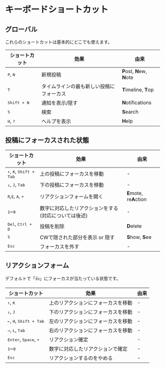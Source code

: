 # キーボードショートカット

## グローバル
これらのショートカットは基本的にどこでも使えます。
<table>
	<thead>
		<tr><th>ショートカット</th><th>効果</th><th>由来</th></tr>
	</thead>
	<tbody>
		<tr><td><kbd class="key">P</kbd>, <kbd class="key">N</kbd></td><td>新規投稿</td><td><b>P</b>ost, <b>N</b>ew, <b>N</b>ote</td></tr>
		<tr><td><kbd class="key">T</kbd></td><td>タイムラインの最も新しい投稿にフォーカス</td><td><b>T</b>imeline, <b>T</b>op</td></tr>
		<tr><td><kbd class="group"><kbd class="key">Shift</kbd> + <kbd class="key">N</kbd></kbd></td><td>通知を表示/隠す</td><td><b>N</b>otifications</td></tr>
		<tr><td><kbd class="key">S</kbd></td><td>検索</td><td><b>S</b>earch</td></tr>
		<tr><td><kbd class="key">H</kbd>, <kbd class="key">?</kbd></td><td>ヘルプを表示</td><td><b>H</b>elp</td></tr>
	</tbody>
</table>

## 投稿にフォーカスされた状態
<table>
	<thead>
		<tr><th>ショートカット</th><th>効果</th><th>由来</th></tr>
	</thead>
	<tbody>
		<tr><td><kbd class="key">↑</kbd>, <kbd class="key">K</kbd>, <kbd class="group"><kbd class="key">Shift</kbd> + <kbd class="key">Tab</kbd></kbd></td><td>上の投稿にフォーカスを移動</td><td>-</td></tr>
		<tr><td><kbd class="key">↓</kbd>, <kbd class="key">J</kbd>, <kbd class="key">Tab</kbd></td><td>下の投稿にフォーカスを移動</td><td>-</td></tr>
		<tr><td><kbd class="key">R</kbd>,<kbd class="key">E</kbd>, <kbd class="key">A</kbd>, <kbd class="key">+</kbd></td><td>リアクションフォームを開く</td><td><b>E</b>mote, re<b>A</b>ction</td></tr>
		<tr><td><kbd class="key">1</kbd>~<kbd class="key">8</kbd></td><td>数字に対応したリアクションをする(対応については後述)</td><td>-</td></tr>
		<tr><td><kbd class="key">Del</kbd>, <kbd class="group"><kbd class="key">Ctrl</kbd> + <kbd class="key">D</kbd></kbd></td><td>投稿を削除</td><td><b>D</b>elete</tr>
		<tr><td><kbd class="key">S</kbd></td><td>CWで隠された部分を表示 or 隠す</td><td><b>S</b>how, <b>S</b>ee</td></tr>
		<tr><td><kbd class="key">Esc</kbd></td><td>フォーカスを外す</td><td>-</td></tr>
	</tbody>
</table>

## リアクションフォーム
デフォルトで「👍」にフォーカスが当たっている状態です。
<table>
	<thead>
		<tr><th>ショートカット</th><th>効果</th><th>由来</th></tr>
	</thead>
	<tbody>
		<tr><td><kbd class="key">↑</kbd>, <kbd class="key">K</kbd></td><td>上のリアクションにフォーカスを移動</td><td>-</td></tr>
		<tr><td><kbd class="key">↓</kbd>, <kbd class="key">J</kbd></td><td>下のリアクションにフォーカスを移動</td><td>-</td></tr>
		<tr><td><kbd class="key">←</kbd>, <kbd class="key">H</kbd>, <kbd class="group"><kbd class="key">Shift</kbd> + <kbd class="key">Tab</kbd></kbd></td><td>左のリアクションにフォーカスを移動</td><td>-</td></tr>
		<tr><td><kbd class="key">→</kbd>, <kbd class="key">L</kbd>, <kbd class="key">Tab</kbd></td><td>右のリアクションにフォーカスを移動</td><td>-</td></tr>
		<tr><td><kbd class="key">Enter</kbd>, <kbd class="key">Space</kbd>, <kbd class="key">+</kbd></td><td>リアクション確定</td><td>-</td></tr>
		<tr><td><kbd class="key">1</kbd>~<kbd class="key">8</kbd></td><td>数字に対応したリアクションで確定</td><td>-</td></tr>
		<tr><td><kbd class="key">Esc</kbd></td><td>リアクションするのをやめる</td><td>-</td></tr>
	</tbody>
</table>
